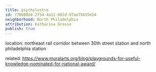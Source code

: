 ```yaml
---
title: psychylustro
id: 770608d4-2f54-4a11-b01d-97ae75615e24
neighborhood: North Philadelphia
attribution: Katharina Grosse
publish: true
---
```


location: northeast rail corridor between 30th street station and north philadelphia station


            
related: https://www.muralarts.org/blog/playgrounds-for-useful-knowledge-nominated-for-national-award/




            